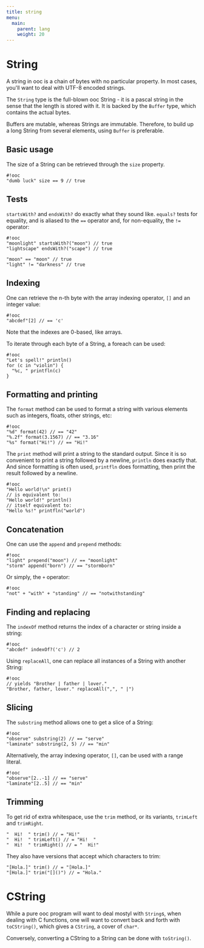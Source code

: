 ```yaml
---
title: string
menu:
  main:
    parent: lang
    weight: 20
---
```

# String

A string in ooc is a chain of bytes with no particular property.
In most cases, you'll want to deal with UTF-8 encoded strings.

The `String` type is the full-blown ooc String - it is a pascal
string in the sense that the length is stored with it. It is
backed by the `Buffer` type, which contains the actual bytes.

Buffers are mutable, whereas Strings are immutable. Therefore,
to build up a long String from several elements, using `Buffer`
is preferable.

## Basic usage

The size of a String can be retrieved through the `size` property.

    #!ooc
    "dumb luck" size == 9 // true

## Tests

`startsWith?` and `endsWith?` do exactly what they sound like.
`equals?` tests for equality, and is aliased to the `==` operator
and, for non-equality, the `!=` operator:

    #!ooc
    "moonlight" startsWith?("moon") // true
    "lightscape" endsWith?("scape") // true

    "moon" == "moon" // true
    "light" != "darkness" // true

## Indexing

One can retrieve the n-th byte with the array indexing operator, `[]`
and an integer value:

    #!ooc
    "abcdef"[2] // == 'c'

Note that the indexes are 0-based, like arrays.

To iterate through each byte of a String, a foreach can be used:

    #!ooc
    "Let's spell!" println()
    for (c in "violin") {
      "%c, " printfln(c)
    }

## Formatting and printing

The `format` method can be used to format a string with various
elements such as integers, floats, other strings, etc:

    #!ooc
    "%d" format(42) // == "42"
    "%.2f" format(3.1567) // == "3.16"
    "%s" format("Hi!") // == "Hi!"

The `print` method will print a string to the standard output.
Since it is so convenient to print a string followed by a newline,
`println` does exactly that. And since formatting is often used,
`printfln` does formatting, then print the result followed by a newline.

    #!ooc
    "Hello world!\n" print()
    // is equivalent to:
    "Hello world!" println()
    // itself equivalent to:
    "Hello %s!" printfln("world")

## Concatenation

One can use the `append` and `prepend` methods:

    #!ooc
    "light" prepend("moon") // == "moonlight"
    "storm" append("born") // == "stormborn"

Or simply, the `+` operator:

    #!ooc
    "not" + "with" + "standing" // == "notwithstanding"

## Finding and replacing

The `indexOf` method returns the index of a character or string inside
a string:

    #!ooc
    "abcdef" indexOf?('c') // 2

Using `replaceAll`, one can replace all instances of a String with
another String:

    #!ooc
    // yields "Brother | father | lover."
    "Brother, father, lover." replaceAll(",", " |")

## Slicing

The `substring` method allows one to get a slice of a String:

    #!ooc
    "observe" substring(2) // == "serve"
    "laminate" substring(2, 5) // == "min"

Alternatively, the array indexing operator, `[]`, can be used
with a range literal.

    #!ooc
    "observe"[2..-1] // == "serve"
    "laminate"[2..5] // == "min"

## Trimming

To get rid of extra whitespace, use the `trim` method, or its variants,
`trimLeft` and `trimRight`.

    "  Hi!  " trim() // = "Hi!"
    "  Hi!  " trimLeft() // = "Hi!  "
    "  Hi!  " trimRight() // = "  Hi!"

They also have versions that accept which characters to trim:

    "[Hola.]" trim() // = "[Hola.]"
    "[Hola.]" trim("[]()") // = "Hola."

# CString

While a pure ooc program will want to deal mostyl with `String`s,
when dealing with C functions, one will want to convert back and forth
with `toCString()`, which gives a `CString`, a cover of `char*`.

Conversely, converting a CString to a String can be done with `toString()`.

